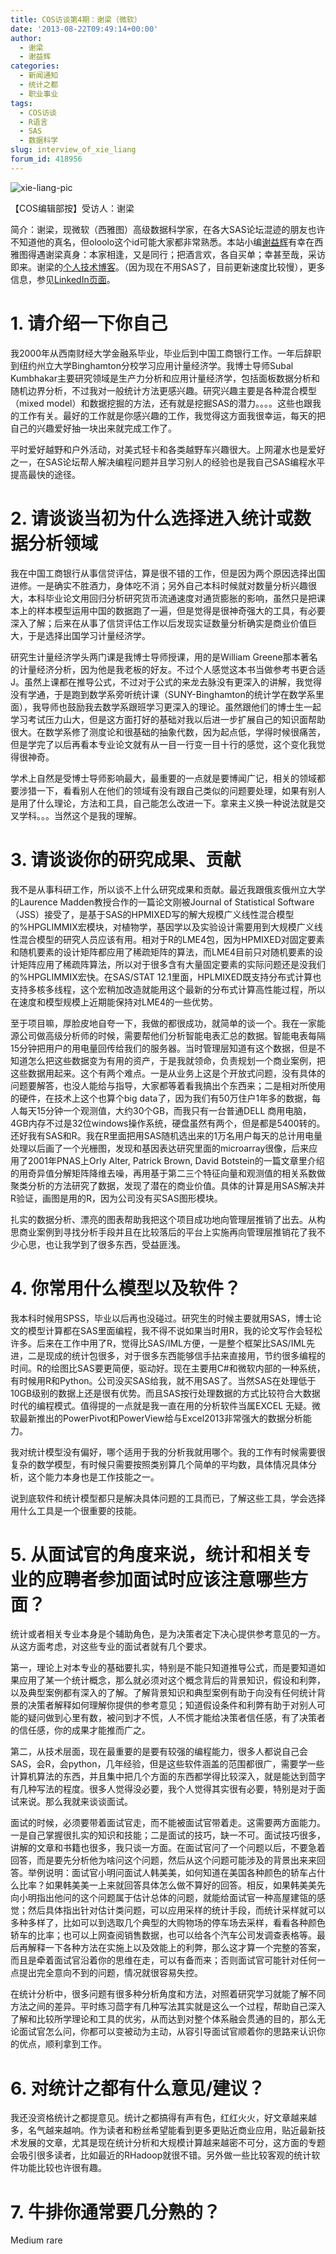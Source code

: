 ```yaml
---
title: COS访谈第4期：谢梁（微软）
date: '2013-08-22T09:49:14+00:00'
author:
  - 谢梁
  - 谢益辉
categories:
  - 新闻通知
  - 统计之都
  - 职业事业
tags:
  - COS访谈
  - R语言
  - SAS
  - 数据科学
slug: interview_of_xie_liang
forum_id: 418956
---
```


![xie-liang-pic](https://uploads.cosx.org/2013/08/xie-liang-pic.jpg)

【COS编辑部按】受访人：谢梁

简介：谢梁，现微软（西雅图）高级数据科学家，在各大SAS论坛混迹的朋友也许不知道他的真名，但oloolo这个id可能大家都非常熟悉。本站小编[谢益辉](http://weibo.com/yihuixie?topnav=1&wvr=5&topsug=1)有幸在西雅图得遇谢梁真身：本家相逢，又是同行；把酒言欢，各自买单；幸甚至哉，采访即来。谢梁的[个人技术博客](http://www.sas-programming.com)。（因为现在不用SAS了，目前更新速度比较慢），更多信息，参见[LinkedIn页面](http://www.linkedin.com/in/liangxie/)。

# 1. 请介绍一下你自己

我2000年从西南财经大学金融系毕业，毕业后到中国工商银行工作。一年后辞职到纽约州立大学Binghamton分校学习应用计量经济学。我博士导师Subal Kumbhakar主要研究领域是生产力分析和应用计量经济学，包括面板数据分析和随机边界分析，不过我对一般统计方法更感兴趣。研究兴趣主要是各种混合模型（mixed model）和数据挖掘的方法，还有就是挖掘SAS的潜力。。。。这些也跟我的工作有关。最好的工作就是你感兴趣的工作，我觉得这方面我很幸运，每天的把自己的兴趣爱好抽一块出来就完成工作了。<!--more-->

平时爱好越野和户外活动，对美式轻卡和各类越野车兴趣很大。上网灌水也是爱好之一，在SAS论坛帮人解决编程问题并且学习别人的经验也是我自己SAS编程水平提高最快的途径。

# 2. 请谈谈当初为什么选择进入统计或数据分析领域

我在中国工商银行从事信贷评估，算是很不错的工作，但是因为两个原因选择出国进修。一是确实不胜酒力，身体吃不消；另外自己本科时候就对数量分析兴趣很大，本科毕业论文用回归分析研究货币流通速度对通货膨胀的影响，虽然只是把课本上的样本模型运用中国的数据跑了一遍，但是觉得是很神奇强大的工具，有必要深入了解；后来在从事了信贷评估工作以后发现实证数量分析确实是商业价值巨大，于是选择出国学习计量经济学。

研究生计量经济学头两门课是我博士导师授课，用的是William Greene那本著名的计量经济分析，因为他是我老板的好友。不过个人感觉这本书当做参考书更合适J。虽然上课都在推导公式，不过对于公式的来龙去脉没有更深入的讲解，我觉得没有学通，于是跑到数学系旁听统计课（SUNY-Binghamton的统计学在数学系里面），我导师也鼓励我去数学系跟班学习更深入的理论。虽然跟他们的博士生一起学习考试压力山大，但是这方面打好的基础对我以后进一步扩展自己的知识面帮助很大。在数学系修了测度论和很基础的抽象代数，因为起点低，学得时候很痛苦，但是学完了以后再看本专业论文就有从一目一行变一目十行的感觉，这个变化我觉得很神奇。

学术上自然是受博士导师影响最大，最重要的一点就是要博闻广记，相关的领域都要涉猎一下，看看别人在他们的领域有没有跟自己类似的问题要处理，如果有别人是用了什么理论，方法和工具，自己能怎么改进一下。拿来主义换一种说法就是交叉学科。。。当然这个是我的理解。

# 3. 请谈谈你的研究成果、贡献

我不是从事科研工作，所以谈不上什么研究成果和贡献。最近我跟俄亥俄州立大学的Laurence Madden教授合作的一篇论文刚被Journal of Statistical Software（JSS）接受了，是基于SAS的HPMIXED写的解大规模广义线性混合模型的%HPGLIMMIX宏模块，对植物学，基因学以及实验设计需要用到大规模广义线性混合模型的研究人员应该有用。相对于R的LME4包，因为HPMIXED对固定要素和随机要素的设计矩阵都应用了稀疏矩阵的算法，而LME4目前只对随机要素的设计矩阵应用了稀疏阵算法，所以对于很多含有大量固定要素的实际问题还是没我们的%HPGLIMMIX宏快。在SAS/STAT 12.1里面，HPLMIXED既支持分布式计算也支持多核多线程，这个宏稍加改造就能用这个最新的分布式计算高性能过程，所以在速度和模型规模上近期能保持对LME4的一些优势。

至于项目嘛，厚脸皮地自夸一下，我做的都很成功，就简单的谈一个。我在一家能源公司做高级分析师的时候，需要帮他们分析智能电表汇总的数据。智能电表每隔15分钟把用户的用电量回传给我们的服务器。当时管理层知道有这个数据，但是不知道怎么把这些数据变为有用的资产，于是我就领命，负责规划一个商业案例，把这些数据用起来。这个有两个难点。一是从业务上这是个开放式问题，没有具体的问题要解答，也没人能给与指导，大家都等着看我搞出个东西来；二是相对所使用的硬件，在技术上这个也算个big data了，因为我们有50万住户1年多的数据，每人每天15分钟一个观测值，大约30个GB，而我只有一台普通DELL 商用电脑，4GB内存不过是32位windows操作系统，硬盘虽然有两个，但是都是5400转的。还好我有SAS和R。我在R里面把用SAS随机选出来的1万名用户每天的总计用电量处理以后画了一个光栅图，发现和基因表达研究里面的microarray很像，后来应用了2001年PNAS上Orly Alter, Patrick Brown, David Botstein的一篇文章里介绍的用奇异值分解矩阵降维去噪，再用基于第二三个特征向量和观测值的相关系数做聚类分析的方法研究了数据，发现了潜在的商业价值。具体的计算是用SAS解决并R验证，画图是用的R，因为公司没有买SAS图形模块。

扎实的数据分析、漂亮的图表帮助我把这个项目成功地向管理层推销了出去。从构思商业案例到寻找分析手段并且在比较落后的平台上实施再向管理层推销花了我不少心思，也让我学到了很多东西，受益匪浅。

# 4. 你常用什么模型以及软件？

我本科时候用SPSS，毕业以后再也没碰过。研究生的时候主要就用SAS，博士论文的模型计算都在SAS里面编程，我不得不说如果当时用R，我的论文写作会轻松许多。后来在工作中用了R，觉得比SAS/IML方便，一是整个框架比SAS/IML先进，二是现成的统计包很多，对于很多东西能够信手拈来直接用，节约很多编程的时间。R的绘图比SAS要更简便，驱动好。现在主要用C#和微软内部的一种系统，有时候用R和Python。公司没买SAS给我，就不用SAS了。当然SAS在处理低于10GB级别的数据上还是很有优势。而且SAS按行处理数据的方式比较符合大数据时代的编程模式。值得提的一点就是我一直在用的分析软件当属EXCEL 无疑。微软最新推出的PowerPivot和PowerView给与Excel2013非常强大的数据分析能力。

我对统计模型没有偏好，哪个适用于我的分析我就用哪个。我的工作有时候需要很复杂的数学模型，有时候只需要按照类别算几个简单的平均数，具体情况具体分析，这个能力本身也是工作技能之一。

说到底软件和统计模型都只是解决具体问题的工具而已，了解这些工具，学会选择用什么工具是一个很重要的技能。

# 5. 从面试官的角度来说，统计和相关专业的应聘者参加面试时应该注意哪些方面？

统计或者相关专业本身是个辅助角色，是为决策者定下决心提供参考意见的一方。从这方面考虑，对这些专业的面试者就有几个要求。

第一，理论上对本专业的基础要扎实，特别是不能只知道推导公式，而是要知道如果应用了某一个统计概念，那么就必须对这个概念背后的背景知识，假设和利弊，以及典型案例都有深入的了解。了解背景知识和典型案例有助于向没有任何统计背景的决策者解释如何理解你提供的参考意见；知道假设条件和利弊有助于对别人可能的疑问做到心里有数，被问到才不慌，人不慌才能给决策者信任感，有了决策者的信任感，你的成果才能推而广之。

第二，从技术层面，现在最重要的是要有较强的编程能力，很多人都说自己会SAS，会R，会python，几年经验，但是这些软件涵盖的范围都很广，需要学一些计算机算法的东西，并且集中把几个方面的东西都学得比较深入，就是能达到茴字有几种写法的程度。很多人觉得没必要，我个人觉得其实很有必要，特别是对于面试来说。那么我就来谈谈面试。

面试的时候，必须要带着面试官走，而不能被面试官带着走。这需要两方面能力。一是自己掌握很扎实的知识和技能；二是面试的技巧，缺一不可。面试技巧很多，讲解的文章和书籍也很多，我只谈一方面。在面试官问了一个问题以后，不要急着回答，而是要先分析他为啥问这个问题，然后从这个问题可能涉及的背景出来来回答。举例说明：面试官小明问面试人韩美美，如何知道在美国各种颜色的轿车占什么比率？如果韩美美一上来就回答具体怎么做不算好的回答。相反，如果韩美美先向小明指出他问的这个问题属于估计总体的问题，就能给面试官一种高屋建瓴的感觉；然后具体指出针对估计类问题，可以应用采样的统计手段，而统计采样就可以多种多样了，比如可以到选取几个典型的大购物场的停车场去采样，看看各种颜色轿车的比率；也可以上网查阅销售数据，也可以给各个汽车公司发调查表格等。最后再解释一下各种方法在实施上以及效能上的利弊，那么这才算一个完整的答案，而且是牵着面试官沿着你的思维在走，可以有备而来；否则面试官可能针对任何一点提出完全意向不到的问题，情况就很容易失控。

在统计分析中，很多问题有很多种分析角度和方法，对照着研究学习就能了解不同方法之间的差异。平时练习茴字有几种写法其实就是这么一个过程，帮助自己深入了解和比较所学理论和工具的优劣，从而达到对整个体系融会贯通的目的，那么无论面试官怎么问，你都可以变被动为主动，从容引导面试官顺着你的思路来认识你的优点，顺利拿到工作。

# 6. 对统计之都有什么意见/建议？

我还没资格统计之都提意见。统计之都搞得有声有色，红红火火，好文章越来越多，名气越来越响。作为读者和粉丝希望能看到更多更贴近商业应用，贴近最新技术发展的文章，尤其是现在统计分析和大规模计算越来越密不可分，这方面的专题会吸引很多读者，比如最近的RHadoop就很不错。另外做一些比较客观的统计软件功能比较也许很有趣。

# 7. 牛排你通常要几分熟的？

Medium rare
